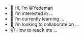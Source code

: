 - 👋 Hi, I’m @Yodeman
- 👀 I’m interested in ...
- 🌱 I’m currently learning ...
- 💞️ I’m looking to collaborate on ...
- 📫 How to reach me ...

<!---
Yodeman/Yodeman is a ✨ special ✨ repository because its `README.md` (this file) appears on your GitHub profile.
You can click the Preview link to take a look at your changes.
--->
